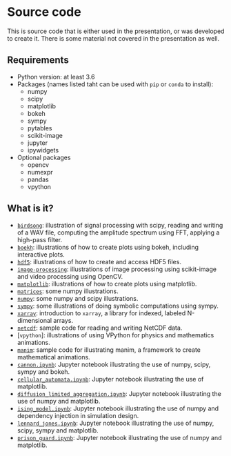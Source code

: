 # Source code

This is source code that is either used in the presentation, or was developed
to create it.  There is some material not covered in the presentation as well.

## Requirements

* Python version: at least 3.6
* Packages (names listed taht can be used with `pip` or `conda` to install):
  * numpy
  * scipy
  * matplotlib
  * bokeh
  * sympy
  * pytables
  * scikit-image
  * jupyter
  * ipywidgets
* Optional packages
  * opencv
  * numexpr
  * pandas
  * vpython

## What is it?
* [`birdsong`](birdsong): illustration of signal processing with scipy, reading
  and writing of a WAV file, computing the amplitude spectrum using FFT,
  applying a high-pass filter.
* [`boekh`](bokeh): illustrations of how to create plots using bokeh, including
  interactive plots.
* [`hdf5`](hdf5): illustrations of how to create and access HDF5 files.
* [`image-processing`](image-processing): illustrations of image processing
  using scikit-image and video processing using OpenCV.
* [`matplotlib`](matplotlib): illustrations of how to create plots using
  matplotlib.
* [`matrices`](matrices): some numpy illustrations.
* [`numpy`](numpy): some numpy and scipy illustrations.
* [`sympy`](sympy): some illustrations of doing symbolic computations using
  sympy.
* [`xarray`](xarray): introduction to `xarray`, a library for indexed, labeled
  N-dimensional arrays.
* [`netcdf`](netcdf): sample code for reading and writing NetCDF data.
* [`vpython`]: illustrations of using VPython for physics and mathematics
  animations.
* [`manim`](manim): sample code for illustrating manim, a framework to create
  mathematical animations.
* [`cannon.ipynb`](cannon.ipynb): Jupyter notebook illustrating the use of
  numpy, scipy, sympy and bokeh.
* [`cellular_automata.ipynb`](cellular_automata.ipynb): Jupyter notebook
  illustrating the use of matplotlib.
* [`diffusion_limited_aggregation.ipynb`](diffusion_limited_aggregation.ipynb):
  Jupyter notebook illustrating the use of numpy and matplotlib.
* [`ising_model.ipynb`](ising_model.ipynb): Jupyter notebook illustrating the
  use of numpy and dependency injection in simulation design.
* [`lennard_jones.ipynb`](lennard_jones.ipynb): Jupyter notebook illustrating
  the use of numpy, scipy, sympy and matplotlib.
* [`prison_guard.ipynb`](prison_guard.ipynb): Jupyter notebook illustrating the
  use of numpy and matplotlib.
